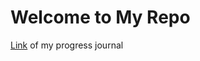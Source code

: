 # Welcome to My Repo
[Link](https://elifbayindir.github.io/elif_bayindir_ie_48a/) of my progress journal 
